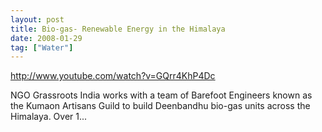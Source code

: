 ```yaml
---
layout: post
title: Bio-gas- Renewable Energy in the Himalaya
date: 2008-01-29
tag: ["Water"]
---
```


http://www.youtube.com/watch?v=GQrr4KhP4Dc

NGO Grassroots India works with a team of Barefoot Engineers known as the Kumaon Artisans Guild to build Deenbandhu bio-gas units across the Himalaya. Over 1...